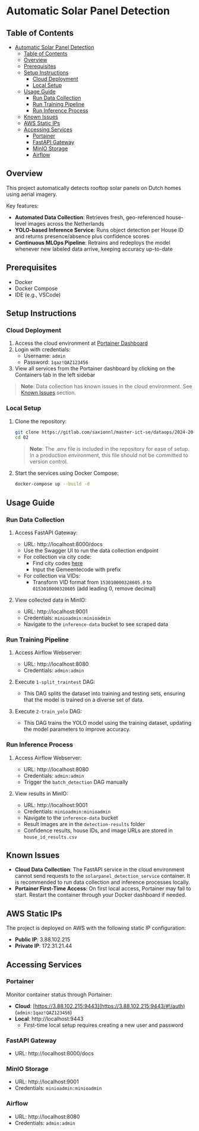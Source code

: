 # Automatic Solar Panel Detection

## Table of Contents
- [Automatic Solar Panel Detection](#automatic-solar-panel-detection)
  - [Table of Contents](#table-of-contents)
  - [Overview](#overview)
  - [Prerequisites](#prerequisites)
  - [Setup Instructions](#setup-instructions)
    - [Cloud Deployment](#cloud-deployment)
    - [Local Setup](#local-setup)
  - [Usage Guide](#usage-guide)
    - [Run Data Collection](#run-data-collection)
    - [Run Training Pipeline](#run-training-pipeline)
    - [Run Inference Process](#run-inference-process)
  - [Known Issues](#known-issues)
  - [AWS Static IPs](#aws-static-ips)
  - [Accessing Services](#accessing-services)
    - [Portainer](#portainer)
    - [FastAPI Gateway](#fastapi-gateway)
    - [MinIO Storage](#minio-storage)
    - [Airflow](#airflow)

## Overview
This project automatically detects rooftop solar panels on Dutch homes using aerial imagery.

Key features:
- **Automated Data Collection**: Retrieves fresh, geo-referenced house-level images across the Netherlands
- **YOLO-based Inference Service**: Runs object detection per House ID and returns presence/absence plus confidence scores
- **Continuous MLOps Pipeline**: Retrains and redeploys the model whenever new labeled data arrive, keeping accuracy up-to-date

## Prerequisites
- Docker
- Docker Compose
- IDE (e.g., VSCode)

## Setup Instructions

### Cloud Deployment
1. Access the cloud environment at [Portainer Dashboard](https://3.88.102.215:9443/#!/auth)
2. Login with credentials: 
   - Username: `admin`
   - Password: `1qaz!QAZ123456`
3. View all services from the Portainer dashboard by clicking on the Containers tab in the left sidebar

> **Note**: Data collection has known issues in the cloud environment. See [Known Issues](#known-issues) section.

### Local Setup
1. Clone the repository:
   ```bash
   git clone https://gitlab.com/saxionnl/master-ict-se/dataops/2024-2025/group-02/02.git
   cd 02
   ```
   > **Note**: The .env file is included in the repository for ease of setup. In a production environment, this file should not be committed to version control.

2. Start the services using Docker Compose:
   ```bash
   docker-compose up --build -d
   ```

## Usage Guide

### Run Data Collection
1. Access FastAPI Gateway:
   - URL: http://localhost:8000/docs
   - Use the Swagger UI to run the data collection endpoint
   - For collection via city code:
     - Find city codes [here](https://public.opendatasoft.com/explore/dataset/georef-netherlands-gemeente/table/?disjunctive.prov_code&disjunctive.prov_name&disjunctive.gem_code&disjunctive.gem_name&sort=year)
     - Input the Gemeentecode with prefix
   - For collection via VIDs:
     - Transform VID format from `153010000328605.0` to `0153010000328605` (add leading 0, remove decimal)

2. View collected data in MinIO:
   - URL: http://localhost:9001
   - Credentials: `minioadmin:minioadmin`
   - Navigate to the `inference-data` bucket to see scraped data

### Run Training Pipeline
1. Access Airflow Webserver:
   - URL: http://localhost:8080
   - Credentials: `admin:admin`

2. Execute `1-split_traintest` DAG:
   - This DAG splits the dataset into training and testing sets, ensuring that the model is trained on a diverse set of data.

3. Execute `2-train_yolo` DAG:
   - This DAG trains the YOLO model using the training dataset, updating the model parameters to improve accuracy.

### Run Inference Process
1. Access Airflow Webserver:
   - URL: http://localhost:8080
   - Credentials: `admin:admin`
   - Trigger the `batch_detection` DAG manually

4. View results in MinIO:
   - URL: http://localhost:9001
   - Credentials: `minioadmin:minioadmin`
   - Navigate to the `inference-data` bucket
   - Result images are in the `detection-results` folder
   - Confidence results, house IDs, and image URLs are stored in `house_id_results.csv`

## Known Issues
- **Cloud Data Collection**: The FastAPI service in the cloud environment cannot send requests to the `solarpanel_detection_service` container. It is recommended to run data collection and inference processes locally.
- **Portainer First-Time Access**: On first local access, Portainer may fail to start. Restart the container through your Docker dashboard if needed.

## AWS Static IPs
The project is deployed on AWS with the following static IP configuration:
- **Public IP**: 3.88.102.215
- **Private IP**: 172.31.21.44

## Accessing Services

### Portainer
Monitor container status through Portainer:
- **Cloud**: [https://3.88.102.215:9443](https://3.88.102.215:9443/#!/auth) (`admin:1qaz!QAZ123456`)
- **Local**: http://localhost:9443
  - First-time local setup requires creating a new user and password

### FastAPI Gateway
- URL: http://localhost:8000/docs

### MinIO Storage
- URL: http://localhost:9001
- Credentials: `minioadmin:minioadmin`

### Airflow
- URL: http://localhost:8080
- Credentials: `admin:admin`


